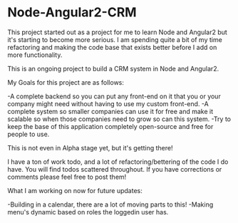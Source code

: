 # Node-Angular2-CRM

This project started out as a project for me to learn Node and Angular2 but it's starting to become more serious.  I am spending quite a
bit of my time refactoring and making the code base that exists better before I add on more functionality.

This is an ongoing project to build a CRM system in Node and Angular2.

My Goals for this project are as follows:

-A complete backend so you can put any front-end on it that you or  your company might need without having to use my custom front-end.
-A complete system so smaller companies can use it for free and make it scalable so when those companies need to grow so can this system.
-Try to keep the base of this application completely open-source and free for people to use.

This is not even in Alpha stage yet, but it's getting there!  

I have a ton of work todo, and a lot of refactoring/bettering of the code I do have.  You will find todos scattered throughout.  If you have
corrections or comments please feel free to post them!

What I am working on now for future updates:

-Building in a calendar, there are a lot of moving parts to this!
-Making menu's dynamic based on roles the loggedin user has.

